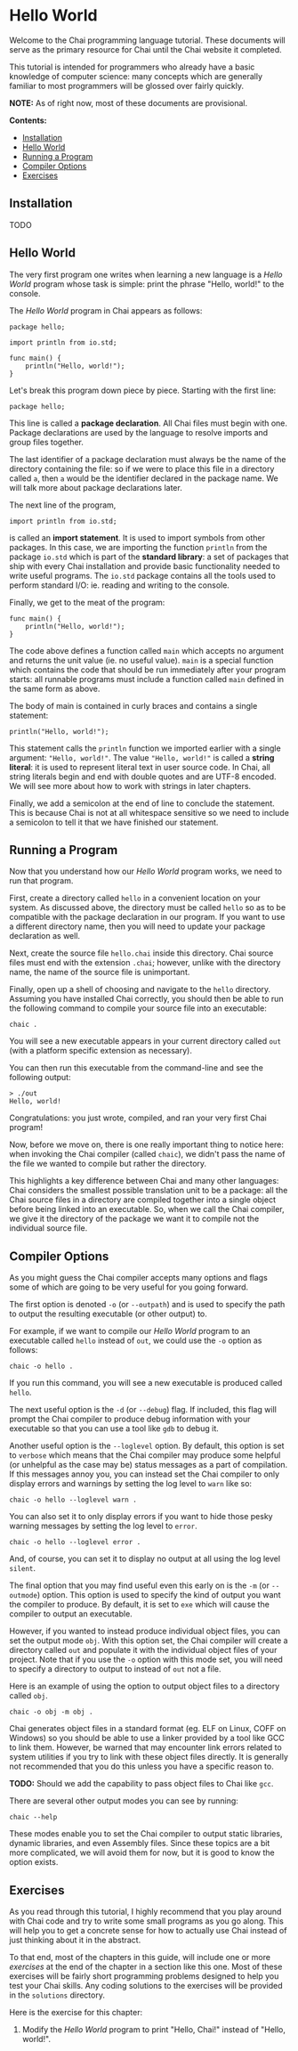 # Hello World

Welcome to the Chai programming language tutorial.  These documents will serve
as the primary resource for Chai until the Chai website it completed.

This tutorial is intended for programmers who already have a basic knowledge of
computer science: many concepts which are generally familiar to most programmers
will be glossed over fairly quickly.

**NOTE:** As of right now, most of these documents are provisional.

**Contents:**

- [Installation](#install)
- [Hello World](#hello)
- [Running a Program](#run)
- [Compiler Options](#opts)
- [Exercises](#exercises)

## <a name="install"> Installation

TODO

## <a name="hello"> Hello World

The very first program one writes when learning a new language is a 
*Hello World* program whose task is simple: print the phrase "Hello, world!" to
the console.

The *Hello World* program in Chai appears as follows:

    package hello;

    import println from io.std;

    func main() {
        println("Hello, world!");
    }

Let's break this program down piece by piece.  Starting with the first line:

    package hello;

This line is called a **package declaration**.  All Chai files must begin with
one.  Package declarations are used by the language to resolve imports and group
files together.  

The last identifier of a package declaration must always be the name of the
directory containing the file: so if we were to place this file in a directory
called `a`, then `a` would be the identifier declared in the package name. We
will talk more about package declarations later.

The next line of the program,

    import println from io.std;

is called an **import statement**.  It is used to import symbols from other
packages.  In this case, we are importing the function `println` from the
package `io.std` which is part of the **standard library**: a set of packages
that ship with every Chai installation and provide basic functionality needed to
write useful programs.  The `io.std` package contains all the tools used to
perform standard I/O: ie. reading and writing to the console.

Finally, we get to the meat of the program:

    func main() {
        println("Hello, world!");
    }

The code above defines a function called `main` which accepts no argument and
returns the unit value (ie. no useful value).  `main` is a special function
which contains the code that should be run immediately after your program
starts: all runnable programs must include a function called `main` defined in
the same form as above.

The body of main is contained in curly braces and contains a single statement:

    println("Hello, world!");

This statement calls the `println` function we imported earlier with a single
argument: `"Hello, world!"`.  The value `"Hello, world!"` is called a 
**string literal**: it is used to represent literal text in user source code.
In Chai, all string literals begin and end with double quotes and are UTF-8
encoded.  We will see more about how to work with strings in later chapters.

Finally, we add a semicolon at the end of line to conclude the statement.
This is because Chai is not at all whitespace sensitive so we need to include
a semicolon to tell it that we have finished our statement.

## <a name="run"> Running a Program

Now that you understand how our *Hello World* program works, we need to run
that program.  

First, create a directory called `hello` in a convenient location on your
system.  As discussed above, the directory must be called `hello` so as to be
compatible with the package declaration in our program.  If you want to use a
different directory name, then you will need to update your package declaration
as well.

Next, create the source file `hello.chai` inside this directory. Chai source
files must end with the extension `.chai`; however, unlike with the directory
name, the name of the source file is unimportant.

Finally, open up a shell of choosing and navigate to the `hello` directory.
Assuming you have installed Chai correctly, you should then be able to run the
following command to compile your source file into an executable:

    chaic .

You will see a new executable appears in your current directory called `out`
(with a platform specific extension as necessary).

You can then run this executable from the command-line and see the following
output:

    > ./out
    Hello, world!

Congratulations: you just wrote, compiled, and ran your very first Chai program!

Now, before we move on, there is one really important thing to notice here: when
invoking the Chai compiler (called `chaic`), we didn't pass the name of the file
we wanted to compile but rather the directory.  

This highlights a key difference between Chai and many other languages: Chai
considers the smallest possible translation unit to be a package: all the Chai
source files in a directory are compiled together into a single object before
being linked into an executable.  So, when we call the Chai compiler, we give it
the directory of the package we want it to compile not the individual source
file.

## <a name="opts"> Compiler Options

As you might guess the Chai compiler accepts many options and flags some of
which are going to be very useful for you going forward.

The first option is denoted `-o` (or `--outpath`) and is used to specify the
path to output the resulting executable (or other output) to.

For example, if we want to compile our *Hello World* program to an executable
called `hello` instead of `out`, we could use the `-o` option as follows:

    chaic -o hello .

If you run this command, you will see a new executable is produced called
`hello`.

The next useful option is the `-d` (or `--debug`) flag.  If included, this
flag will prompt the Chai compiler to produce debug information with your
executable so that you can use a tool like `gdb` to debug it.  

Another useful option is the `--loglevel` option.  By default, this option is
set to `verbose` which means that the Chai compiler may produce some
helpful (or unhelpful as the case may be) status messages as a part of
compilation.  If this messages annoy you, you can instead set the Chai compiler
to only display errors and warnings by setting the log level to `warn` like so:

    chaic -o hello --loglevel warn .

You can also set it to only display errors if you want to hide those pesky
warning messages by setting the log level to `error`.

    chaic -o hello --loglevel error .

And, of course, you can set it to display no output at all using the log level
`silent`.

The final option that you may find useful even this early on is the `-m` (or
`--outmode`) option.  This option is used to specify the kind of output you want
the compiler to produce.  By default, it is set to `exe` which will cause the
compiler to output an executable.  

However, if you wanted to instead produce individual object files, you can set
the output mode `obj`.  With this option set, the Chai compiler will create a
directory called `out` and populate it with the individual object files of your
project.  Note that if you use the `-o` option with this mode set, you will need
to specify a directory to output to instead of `out` not a file. 

Here is an example of using the option to output object files to a directory
called `obj`.

    chaic -o obj -m obj .

Chai generates object files in a standard format (eg. ELF on Linux, COFF on
Windows) so you should be able to use a linker provided by a tool like GCC to
link them. However, be warned that may encounter link errors related to system
utilities if you try to link with these object files directly.  It is generally
not recommended that you do this unless you have a specific reason to.

**TODO:** Should we add the capability to pass object files to Chai like `gcc`.

There are several other output modes you can see by running:

    chaic --help

These modes enable you to set the Chai compiler to output static libraries,
dynamic libraries, and even Assembly files.  Since these topics are a bit more
complicated, we will avoid them for now, but it is good to know the option
exists.

## <a name="exercises"> Exercises

As you read through this tutorial, I highly recommend that you play around with
Chai code and try to write some small programs as you go along.  This will help
you to get a concrete sense for how to actually use Chai instead of just
thinking about it in the abstract.

To that end, most of the chapters in this guide, will include one or more
*exercises* at the end of the chapter in a section like this one.  Most of these
exercises will be fairly short programming problems designed to help you test
your Chai skills.  Any coding solutions to the exercises will be provided in the
`solutions` directory.

Here is the exercise for this chapter:

1. Modify the *Hello World* program to print "Hello, Chai!" instead of "Hello,
   world!".
